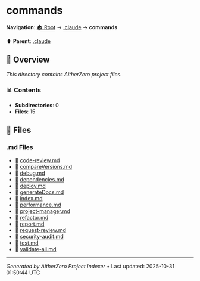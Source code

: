 # commands

**Navigation**: [🏠 Root](../../index.md) → [.claude](../index.md) → **commands**

⬆️ **Parent**: [.claude](../index.md)

## 📖 Overview

*This directory contains AitherZero project files.*

### 📊 Contents

- **Subdirectories**: 0
- **Files**: 15

## 📄 Files

### .md Files

- 📝 [code-review.md](./code-review.md)
- 📝 [compareVersions.md](./compareVersions.md)
- 📝 [debug.md](./debug.md)
- 📝 [dependencies.md](./dependencies.md)
- 📝 [deploy.md](./deploy.md)
- 📝 [generateDocs.md](./generateDocs.md)
- 📝 [index.md](./index.md)
- 📝 [performance.md](./performance.md)
- 📝 [project-manager.md](./project-manager.md)
- 📝 [refactor.md](./refactor.md)
- 📝 [report.md](./report.md)
- 📝 [request-review.md](./request-review.md)
- 📝 [security-audit.md](./security-audit.md)
- 📝 [test.md](./test.md)
- 📝 [validate-all.md](./validate-all.md)

---

*Generated by AitherZero Project Indexer* • Last updated: 2025-10-31 01:50:44 UTC

